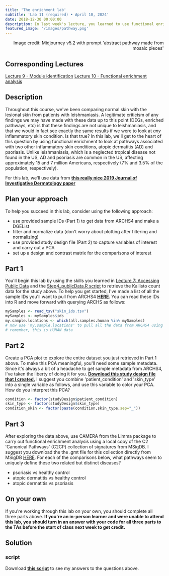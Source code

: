 ```yaml
---
title: 'The enrichment lab'
subtitle: 'Lab 11 (required) • April 10, 2024'
date: 2018-12-30 00:00:00
description: In last week's lecture, you learned to use functional enrichment tools like GO and GSEA to identify themes in your RNA-seq data.  In this lab, we'll put these important skills to the test!
featured_image: '/images/pathway.png'
---
```


<div style="text-align: right"> Image credit: Midjourney v5.2 with prompt 'abstract pathway made from mosaic pieces' </div>

## Corresponding Lectures

[Lecture 9 - Module identification](https://diytranscriptomics.com/project/lecture-09)
[Lecture 10 - Functional enrichment analysis](https://diytranscriptomics.com/project/lecture-10)

## Description

Throughout this course, we've been comparing normal skin with the lesional skin from patients with leishmaniasis.  A legitimate criticism of any findings we may have made with these data up to this point (DEGs, enriched pathways, etc) is that these findings are not unique to leishmaniasis, and that we would in fact see exactly the same results if we were to look at *any* inflammatory skin condition.  Is that true?  In this lab, we'll get to the heart of this question by using functional enrichment to look at pathways associated with two other inflammatory skin conditions, atopic dermatitis (AD) and psoriasis.  Unlike leishmaniasis, which is a neglected tropical disease not found in the US, AD and psoriasis are common in the US, affecting approximately 15 and 7 million Americans, respectively (7% and 3.5% of the population, respectively).

For this lab, we'll use data from **[this really nice 2019 Journal of Investigative Dermatology paper](https://doi.org/10.1016/j.jid.2018.12.018)**


## Plan your approach

To help you succeed in this lab, consider using the following approach:

* use provided sample IDs (Part 1) to get data from ARCHS4 and make a DGEList
* filter and normalize data (don't worry about plotting after filtering and normalizing)
* use provided study design file (Part 2) to capture variables of interest and carry out a PCA
* set up a design and contrast matrix for the comparisons of interest


## Part 1

You'll begin this lab by using the skills you learned in [Lecture 7: Accessing Public Data](https://diytranscriptomics.com/project/lecture-07) and the [Step4_publicData.R script](https://diytranscriptomics.com/scripts) to retrieve the Kallisto count data for the study above.  To help you get started, I've made a list of all the sample IDs you'll want to pull from ARCHS4 **[HERE](https://DIYtranscriptomics.github.io/Data/files/skin_ids.tsv)**.  You can read these IDs into R and move forward with querying ARCHS as follows:

```r
mySamples <- read_tsv("skin_ids.tsv")
mySamples <- mySamples$ids
my.sample.locations <- which(all.samples.human %in% mySamples)
# now use 'my.sample.locations' to pull all the data from ARCHS4 using the Step 7 script
# remember, this is HUMAN data

```

## Part 2

Create a PCA plot to explore the entire dataset you just retrieved in Part 1 above.  To make this PCA meaningful, you'll need some sample metadata.  Since it's always a bit of a headache to get sample metadata from ARCHS4, I've taken the liberty of doing it for you.  **[Download this study design file that I created.](https://DIYtranscriptomics.github.io/Data/files/studydesign_lab11.txt)**  I suggest you combine 'patient_condition' and 'skin_type' into a single variable as follows, and use this variable to color your PCA.  How do you interpret this PCA?

```r
condition <- factor(studyDesign$patient_condition)
skin_type <- factor(studyDesign$skin_type)
condition_skin <- factor(paste(condition,skin_type,sep="_"))

```

## Part 3

After exploring the data above, use CAMERA from the Limma package to carry out functional enrichment analysis using a local copy of the C2 'Canonical Pathways' (C2CP) collection of signatures from MSigDB.  I suggest you download the the .gmt file for this collection directly from MSigDB [HERE](https://www.gsea-msigdb.org/gsea/msigdb/download_file.jsp?filePath=/msigdb/release/2023.2.Hs/c2.cgp.v2023.2.Hs.symbols.gmt).  For each of the comparisons below, what pathways seem to uniquely define these two related but distinct diseases?

* psoriasis vs healthy control
* atopic dermatitis vs healthy control
* atopic dermatitis vs psoriasis

## On your own

If you're working through this lab on your own, you should complete all three parts above. **If you're an in-person learner and were unable to attend this lab, you should turn in an answer with your code for all three parts to the TAs before the start of class next week to get credit.**

## Solution

### script

Download **[this script](https://DIYtranscriptomics.github.io/Code/files/lab11_solution.R)** to see my answers to the questions above.